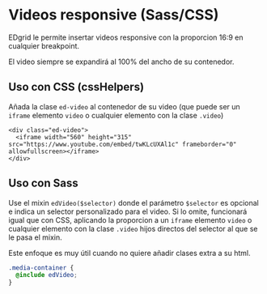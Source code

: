 # Videos responsive (Sass/CSS)
EDgrid le permite insertar videos responsive con la proporcion 16:9 en cualquier breakpoint.

El video siempre se expandirá al 100% del ancho de su contenedor.

## Uso con CSS (cssHelpers)
Añada la clase `ed-video` al contenedor de su video (que puede ser un `iframe` elemento `video` o cualquier elemento con la clase `.video`)
```markup
<div class="ed-video">
  <iframe width="560" height="315" src="https://www.youtube.com/embed/twKLcUXAl1c" frameborder="0" allowfullscreen></iframe>
</div>
```

## Uso con Sass
Use el mixin `edVideo($selector)` donde el parámetro `$selector` es opcional e indica un selector personalizado para el video. Si lo omite, funcionará igual que con CSS, aplicando la proporcion a un `iframe` elemento `video` o cualquier elemento con la clase `.video` hijos directos del selector al que se le pasa el mixin.

Este enfoque es muy útil cuando no quiere añadir clases extra a su html.

```scss
.media-container {
  @include edVideo;
}
```
